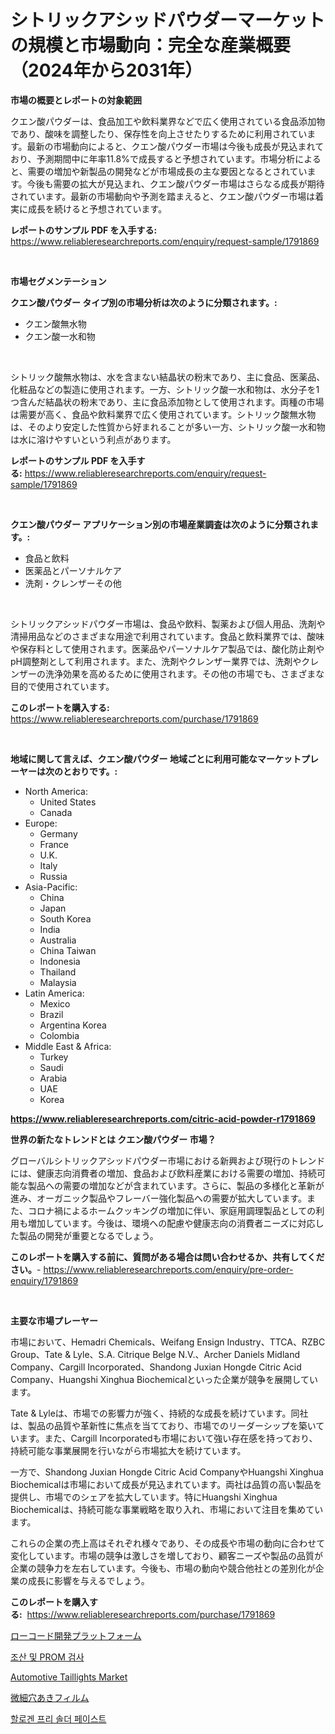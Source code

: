 <p><h1>シトリックアシッドパウダーマーケットの規模と市場動向：完全な産業概要（2024年から2031年）</h1></p><p><strong>市場の概要とレポートの対象範囲</strong></p>
<p><p>クエン酸パウダーは、食品加工や飲料業界などで広く使用されている食品添加物であり、酸味を調整したり、保存性を向上させたりするために利用されています。最新の市場動向によると、クエン酸パウダー市場は今後も成長が見込まれており、予測期間中に年率11.8%で成長すると予想されています。市場分析によると、需要の増加や新製品の開発などが市場成長の主な要因となるとされています。今後も需要の拡大が見込まれ、クエン酸パウダー市場はさらなる成長が期待されています。最新の市場動向や予測を踏まえると、クエン酸パウダー市場は着実に成長を続けると予想されています。</p></p>
<p><strong>レポートのサンプル PDF を入手する:</strong> <a href="https://www.reliableresearchreports.com/enquiry/request-sample/1791869">https://www.reliableresearchreports.com/enquiry/request-sample/1791869</a></p>
<p>&nbsp;</p>
<p><strong>市場セグメンテーション</strong></p>
<p><strong>クエン酸パウダー タイプ別の市場分析は次のように分類されます。:</strong></p>
<p><ul><li>クエン酸無水物</li><li>クエン酸一水和物</li></ul></p>
<p>&nbsp;</p>
<p><p>シトリック酸無水物は、水を含まない結晶状の粉末であり、主に食品、医薬品、化粧品などの製造に使用されます。一方、シトリック酸一水和物は、水分子を1つ含んだ結晶状の粉末であり、主に食品添加物として使用されます。両種の市場は需要が高く、食品や飲料業界で広く使用されています。シトリック酸無水物は、そのより安定した性質から好まれることが多い一方、シトリック酸一水和物は水に溶けやすいという利点があります。</p></p>
<p><strong>レポートのサンプル PDF を入手する:</strong>&nbsp;<a href="https://www.reliableresearchreports.com/enquiry/request-sample/1791869">https://www.reliableresearchreports.com/enquiry/request-sample/1791869</a></p>
<p>&nbsp;</p>
<p><strong> クエン酸パウダー アプリケーション別の市場産業調査は次のように分類されます。:</strong></p>
<p><ul><li>食品と飲料</li><li>医薬品とパーソナルケア</li><li>洗剤・クレンザーその他</li></ul></p>
<p>&nbsp;</p>
<p><p>シトリックアシッドパウダー市場は、食品や飲料、製薬および個人用品、洗剤や清掃用品などのさまざまな用途で利用されています。食品と飲料業界では、酸味や保存料として使用されます。医薬品やパーソナルケア製品では、酸化防止剤や pH調整剤として利用されます。また、洗剤やクレンザー業界では、洗剤やクレンザーの洗浄効果を高めるために使用されます。その他の市場でも、さまざまな目的で使用されています。</p></p>
<p><strong>このレポートを購入する:</strong>&nbsp; <a href="https://www.reliableresearchreports.com/purchase/1791869">https://www.reliableresearchreports.com/purchase/1791869</a></p>
<p>&nbsp;</p>
<p><strong>地域に関して言えば、クエン酸パウダー 地域ごとに利用可能なマーケットプレーヤーは次のとおりです。:</strong></p>
<p><ul>
    <li>
        North America:
        <ul>
            <li>United States</li>
            <li>Canada</li>
        </ul>
    </li>
    <li>
        Europe:
        <ul>
            <li>Germany</li>
            <li>France</li>
            <li>U.K.</li>
            <li>Italy</li>
            <li>Russia</li>
        </ul>
    </li>
    <li>
        Asia-Pacific:
        <ul>
            <li>China</li>
            <li>Japan</li>
            <li>South Korea</li>
            <li>India</li>
            <li>Australia</li>
            <li>China Taiwan</li>
            <li>Indonesia</li>
            <li>Thailand</li>
            <li>Malaysia</li>
        </ul>
    </li>
    <li>
        Latin America:
        <ul>
            <li>Mexico</li>
            <li>Brazil</li>
            <li>Argentina Korea</li>
            <li>Colombia</li>
        </ul>
    </li>
    <li>
        Middle East & Africa:
        <ul>
            <li>Turkey</li>
            <li>Saudi</li>
            <li>Arabia</li>
            <li>UAE</li>
            <li>Korea</li>
        </ul>
    </li>
    </ul></p>
<p><strong><a href="https://www.reliableresearchreports.com/citric-acid-powder-r1791869">https://www.reliableresearchreports.com/citric-acid-powder-r1791869</a></strong>&nbsp;</p>
<p><strong>世界の新たなトレンドとは クエン酸パウダー 市場？</strong></p>
<p><p>グローバルシトリックアシッドパウダー市場における新興および現行のトレンドには、健康志向消費者の増加、食品および飲料産業における需要の増加、持続可能な製品への需要の増加などが含まれています。さらに、製品の多様化と革新が進み、オーガニック製品やフレーバー強化製品への需要が拡大しています。また、コロナ禍によるホームクッキングの増加に伴い、家庭用調理製品としての利用も増加しています。今後は、環境への配慮や健康志向の消費者ニーズに対応した製品の開発が重要となるでしょう。</p></p>
<p><strong>このレポートを購入する前に、質問がある場合は問い合わせるか、共有してください。</strong>- <a href="https://www.reliableresearchreports.com/enquiry/pre-order-enquiry/1791869">https://www.reliableresearchreports.com/enquiry/pre-order-enquiry/1791869</a></p>
<p>&nbsp;</p>
<p><strong>主要な市場プレーヤー</strong></p>
<p><p>市場において、Hemadri Chemicals、Weifang Ensign Industry、TTCA、RZBC Group、Tate & Lyle、S.A. Citrique Belge N.V.、Archer Daniels Midland Company、Cargill Incorporated、Shandong Juxian Hongde Citric Acid Company、Huangshi Xinghua Biochemicalといった企業が競争を展開しています。</p><p>Tate & Lyleは、市場での影響力が強く、持続的な成長を続けています。同社は、製品の品質や革新性に焦点を当てており、市場でのリーダーシップを築いています。また、Cargill Incorporatedも市場において強い存在感を持っており、持続可能な事業展開を行いながら市場拡大を続けています。</p><p>一方で、Shandong Juxian Hongde Citric Acid CompanyやHuangshi Xinghua Biochemicalは市場において成長が見込まれています。両社は品質の高い製品を提供し、市場でのシェアを拡大しています。特にHuangshi Xinghua Biochemicalは、持続可能な事業戦略を取り入れ、市場において注目を集めています。</p><p>これらの企業の売上高はそれぞれ様々であり、その成長や市場の動向に合わせて変化しています。市場の競争は激しさを増しており、顧客ニーズや製品の品質が企業の競争力を左右しています。今後も、市場の動向や競合他社との差別化が企業の成長に影響を与えるでしょう。</p></p>
<p><strong>このレポートを購入する:</strong>&nbsp;&nbsp;<a href="https://www.reliableresearchreports.com/purchase/1791869">https://www.reliableresearchreports.com/purchase/1791869</a></p>
<p><p><a href="https://medium.com/@bertramveum2023/%E3%83%AD%E3%83%BC%E3%82%B3%E3%83%BC%E3%83%89%E9%96%8B%E7%99%BA%E3%83%97%E3%83%A9%E3%83%83%E3%83%88%E3%83%95%E3%82%A9%E3%83%BC%E3%83%A0%E3%81%AE%E5%B8%82%E5%A0%B4%E3%83%A1%E3%83%88%E3%83%AA%E3%82%AF%E3%82%B9%E3%82%92%E3%83%87%E3%82%B3%E3%83%BC%E3%83%89%E3%81%99%E3%82%8B-%E5%B8%82%E5%A0%B4%E3%82%B7%E3%82%A7%E3%82%A2-%E3%83%88%E3%83%AC%E3%83%B3%E3%83%89-%E6%88%90%E9%95%B7%E3%83%91%E3%82%BF%E3%83%BC%E3%83%B3-45803cc859c4">ローコード開発プラットフォーム</a></p><p><a href="https://medium.com/@bud567768/%EC%A1%B0%EA%B8%B0%EB%B6%84%EB%A7%8C%EA%B3%BC-prom-%EA%B2%80%EC%82%AC-%EC%8B%9C%EC%9E%A5-%EC%A0%84%EB%A7%9D-%EC%82%B0%EC%97%85-%EA%B0%9C%EC%9A%94-%EB%B0%8F-%EC%98%88%EC%B8%A1-2024%EB%85%84%EB%B6%80%ED%84%B0-2031%EB%85%84%EA%B9%8C%EC%A7%80-ea6dbc43de01">조산 및 PROM 검사</a></p><p><a href="https://www.linkedin.com/pulse/automotive-taillights-market-offers-provide-insightful-wbfyf?trackingId=PMwS3YKVkCA%2FMjZOFT5GtA%3D%3D">Automotive Taillights Market</a></p><p><a href="https://medium.com/@madelynhowe2023/%E3%83%9E%E3%82%A4%E3%82%AF%E3%83%AD%E7%A9%B4%E9%96%8B%E3%81%8D%E3%83%95%E3%82%A3%E3%83%AB%E3%83%A0%E5%B8%82%E5%A0%B4-2031%E5%B9%B4%E3%81%BE%E3%81%A7%E3%81%AE%E5%8B%95%E5%90%91-%E4%BA%88%E6%B8%AC-%E7%AB%B6%E4%BA%89%E5%88%86%E6%9E%90-44dfcf738dc9">微細穴あきフィルム</a></p><p><a href="https://medium.com/@crumbles67678/%ED%95%A0%EB%A1%9C%EA%B2%90-%ED%94%84%EB%A6%AC-%EC%86%94%EB%8D%94-%ED%8E%98%EC%9D%B4%EC%8A%A4%ED%8A%B8-%EC%8B%9C%EC%9E%A5-%EA%B7%9C%EB%AA%A8-cagr-%ED%8A%B8%EB%A0%8C%EB%93%9C-2024-2030-d36e65ae0aec">할로겐 프리 솔더 페이스트</a></p></p>